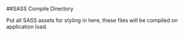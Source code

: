 ##SASS Compile Directory

Put all SASS assets for styling in here, these files will be compiled on
application load.
